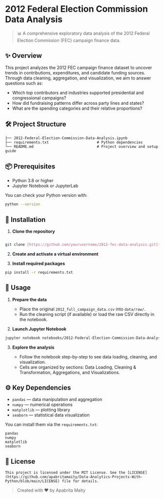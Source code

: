 # 2012 Federal Election Commission Data Analysis

> 📊 A comprehensive exploratory data analysis of the 2012 Federal Election Commission (FEC) campaign finance data.

&#x20;

## ✨ Overview

This project analyzes the 2012 FEC campaign finance dataset to uncover trends in contributions, expenditures, and candidate funding sources. Through data cleaning, aggregation, and visualization, we aim to answer questions such as:

* Which top contributors and industries supported presidential and congressional campaigns?
* How did fundraising patterns differ across party lines and states?
* What are the spending categories and their relative proportions?

## 🛠️ Project Structure

```
├── 2012-Federal-Election-Commission-Data-Analysis.ipynb
├── requirements.txt                      # Python dependencies
└── README.md                             # Project overview and setup guide
```

## 📦 Prerequisites

* Python 3.8 or higher
* Jupyter Notebook or JupyterLab

You can check your Python version with:

```bash
python --version
```

## 🔧 Installation

1. **Clone the repository**

```bash

git clone [https://github.com/yourusername/2012-fec-data-analysis.git](https://github.com/yourusername/2012-fec-data-analysis.git) cd 2012-fec-data-analysis

````

2. **Create and activate a virtual environment**


3. **Install required packages**

```bash
pip install -r requirements.txt
````

## 🚀 Usage

1. **Prepare the data**  
   - Place the original `2012_full_campaign_data.csv` into `data/raw/`.
   - Run the cleaning script (if available) or load the raw CSV directly in the notebook.

2. **Launch Jupyter Notebook**

```bash
jupyter notebook notebooks/2012-Federal-Election-Commission-Data-Analysis.ipynb
````

3. **Explore the analysis**

   * Follow the notebook step-by-step to see data loading, cleaning, and visualization.
   * Cells are organized by sections: Data Loading, Cleaning & Transformation, Aggregations, and Visualizations.

## ⚙️ Key Dependencies

* `pandas` — data manipulation and aggregation
* `numpy` — numerical operations
* `matplotlib` — plotting library
* `seaborn` — statistical data visualization

You can install them via the `requirements.txt`:

```
pandas
numpy
matplotlib
seaborn
```

## 📜 License
```
This project is licensed under the MIT License. See the [LICENSE](https://github.com/apabritamaity/Data-Analytics-Projects-With-Python/blob/main/LICENSE) file for details.
```

> Created with ❤️ by Apabrita Maity
